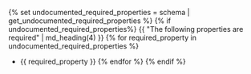 {% set undocumented_required_properties = schema | get_undocumented_required_properties %}
{% if undocumented_required_properties%}
{{ "The following properties are required" | md_heading(4) }}
{% for required_property in undocumented_required_properties %}
* {{ required_property }}
{% endfor %}
{% endif %}
